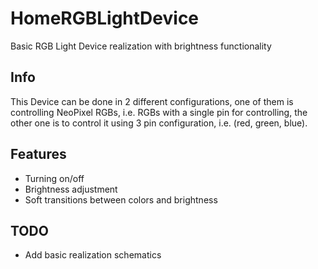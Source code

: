 # HomeRGBLightDevice

Basic RGB Light Device realization with brightness functionality

## Info

This Device can be done in 2 different configurations, one of them is controlling NeoPixel RGBs, i.e. RGBs with a single pin for controlling, the other one is to control it using 3 pin configuration, i.e. (red, green, blue).

## Features

- Turning on/off
- Brightness adjustment
- Soft transitions between colors and brightness

## TODO

- Add basic realization schematics
